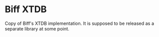# Biff XTDB

Copy of Biff's XTDB implementation. It is supposed to be released as a separate library at some point.
